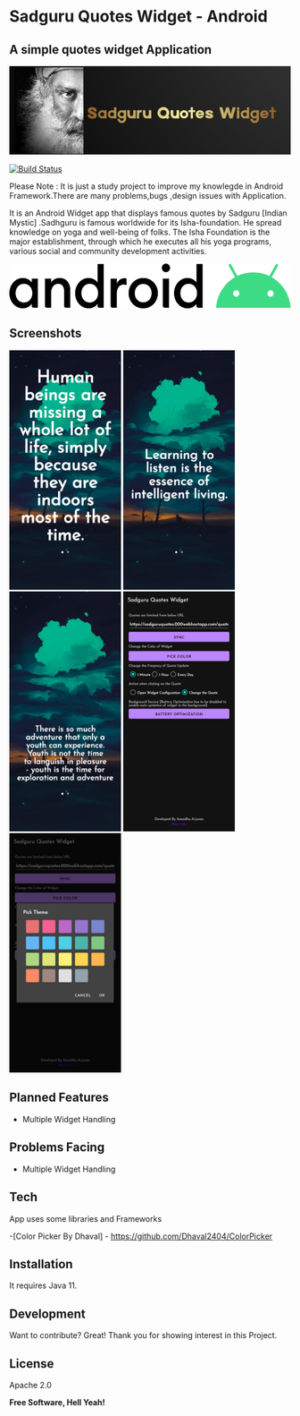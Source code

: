 # Sadguru Quotes Widget - Android 
## A simple quotes widget Application
![Alt text](screenshots/logo.jpg?raw=true "Logo")

[![Build Status](https://travis-ci.org/joemccann/dillinger.svg?branch=master)](https://travis-ci.org/joemccann/dillinger)

Please Note : It is just a study project to improve my knowlegde in Android Framework.There are many problems,bugs ,design issues with Application.

It is an Android Widget app that displays famous quotes by Sadguru [Indian Mystic]
.Sadhguru is famous worldwide for its Isha-foundation. He spread knowledge on yoga and well-being of folks. The Isha Foundation is the major establishment, through which he executes all his yoga programs, various social and community development activities.


<img src="screenshots/android.png" style="height: 80px; width:550px;"/>


## Screenshots


<p float="left">
  <img src="screenshots/1.jpg" width="200" />
  <img src="screenshots/2.jpg" width="200" /> 
  <img src="screenshots/3.jpg" width="200" />
       <img src="screenshots/4.jpg" width="200" /> 
  <img src="screenshots/5.jpg" width="200" />
</p>


## Planned Features

- Multiple Widget Handling

## Problems Facing

- Multiple Widget Handling


## Tech

App uses some libraries and Frameworks

-[Color Picker By Dhaval] - https://github.com/Dhaval2404/ColorPicker

      


## Installation

It requires Java 11.


## Development

Want to contribute? Great! Thank you for showing interest in this Project.


## License

Apache 2.0

**Free Software, Hell Yeah!**
